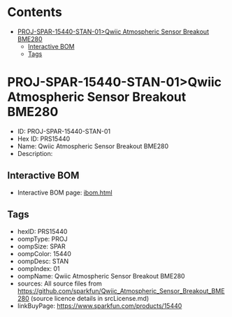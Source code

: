 



Contents
========

* [PROJ-SPAR-15440-STAN-01>Qwiic Atmospheric Sensor Breakout BME280](#proj-spar-15440-stan-01qwiic-atmospheric-sensor-breakout-bme280)
	* [Interactive BOM](#interactive-bom)
	* [Tags](#tags)

# PROJ-SPAR-15440-STAN-01>Qwiic Atmospheric Sensor Breakout BME280

- ID: PROJ-SPAR-15440-STAN-01
- Hex ID: PRS15440
- Name: Qwiic Atmospheric Sensor Breakout BME280
- Description: 

## Interactive BOM

- Interactive BOM page: [ibom.html](kicad/bom/ibom.html)

## Tags

- hexID: PRS15440
- oompType: PROJ
- oompSize: SPAR
- oompColor: 15440
- oompDesc: STAN
- oompIndex: 01
- oompName: Qwiic Atmospheric Sensor Breakout BME280
- sources: All source files from https://github.com/sparkfun/Qwiic_Atmospheric_Sensor_Breakout_BME280 (source licence details in srcLicense.md)
- linkBuyPage: https://www.sparkfun.com/products/15440
